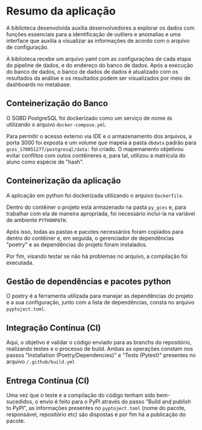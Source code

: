 # Resumo da aplicação 

 A biblioteca desenvolvida auxilia desenvolvedores a explorar os dados com funções essenciais para a identificação de outliers e anomalias e uma interface que auxilia a visualizar as informações de acordo com o arquivo de configuração.

 A biblioteca recebe um arquivo yaml com as configurações de cada etapa do pipeline de dados, e do endereço do banco de dados.
 Após a execução do banco de dados, o banco de dados de dados é atualizado com os resultados da análise e os resultados podem ser visualizados por meio de dashboards no metabase.

## Conteinerização do Banco

O SGBD PostgreSQL foi dockerizado como um serviço de nome ``db`` utilizando o arquivo ```docker-compose.yml```. 

Para permitir o acesso externo via IDE e o armazenamento dos arquivos, a porta 3000 foi exposta e um volume que mapeia a pasta ```dbdata``` padrão 
para ```gces_170051277/postgresql/data:``` foi criado. O mapemanento objetivou evitar conflitos com outos contêineres e, para tal, utilizou a matrícula do aluno como espécie de "hash".

## Conteinerização da aplicação

A aplicação em python foi dockerizada utilizando o arquivo ```Dockerfile```.

Dentro do contêiner o projeto está armazenado na pasta ```py_gces``` e, para trabalhar com ela 
de maneira apropriada, foi necessário incluí-la na variável de ambiente ```PYTHONPATH```.

Após isso, todas as pastas e pacotes necessários foram copiados para dentro do contêiner e, em seguida, o gerenciador de dependências
"poetry" e as dependências do projeto foram instalados.

Por fim, visando testar se não há problemas no arquivo, a compilação foi executada.

## Gestão de dependências e pacotes python

O poetry é a ferramenta utilizada para manejar as dependências do projeto e a sua configuração, junto com a lista de dependências, consta no arquivo ```pyptoject.toml```.

##  Integração Contínua (CI)

Aqui, o objetivo é validar o código enviado para as branchs do repositório, realizando testes e o processo de build.
Ambas as operações constam nos passos "Installation (Poetry/Dependencies)" e "Tests (Pytest)" presentes no arquivo ```/.github/build.yml```

##  Entrega Contínua (CI)

Uma vez que o teste e a compilação do código tenham sido bem-sucedidos, o envio é feito para o PyPI através do passo "Build and publish to PyPI",
as informações presentes no ```pyptoject.toml``` (nome do pacote, responsável, repositório etc) são dispostas e por fim há a publicação do pacote.

